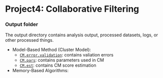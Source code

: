 # Project4: Collaborative Filtering

### Output folder

The output directory contains analysis output, processed datasets, logs, or other processed things.
+ Model-Based Method (Cluster Model):  
  + [`CM.error.validation`](CM.error.validation.RData): contains valiation errors 
  + [`CM.pars`](CM.pars.RData): contains parameters used in CM
  + [`CM.est`](CM.est.RData): contains CM score estimation   
+ Memory-Based Algorithms:  

